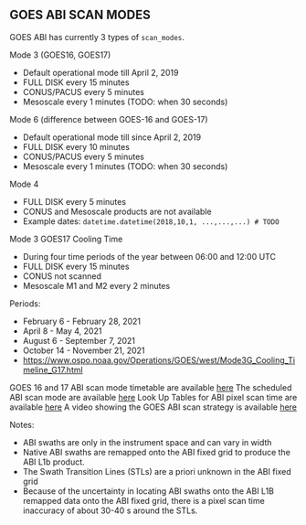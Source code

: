 ## GOES ABI SCAN MODES 

GOES ABI has currently 3 types of `scan_modes`.

Mode 3 (GOES16, GOES17)
- Default operational mode till April 2, 2019 
- FULL DISK every 15 minutes 
- CONUS/PACUS every 5 minutes
- Mesoscale every 1 minutes  (TODO: when 30 seconds)

Mode 6 (difference between GOES-16  and GOES-17)
- Default operational mode till since April 2, 2019 
- FULL DISK every 10 minutes 
- CONUS/PACUS every 5 minutes
- Mesoscale every 1 minutes  (TODO: when 30 seconds)

Mode 4 
- FULL DISK every 5 minutes
- CONUS and Mesoscale products are not available
- Example dates: `datetime.datetime(2018,10,1, ...,...,...) # TODO`  

Mode 3 GOES17 Cooling Time
- During four time periods of the year between 06:00 and 12:00 UTC
- FULL DISK every 15 minutes 
- CONUS not scanned 
- Mesoscale M1 and M2 every 2 minutes

Periods: 
- February 6 - February 28, 2021
- April 8 - May 4, 2021
- August 6 - September 7, 2021
- October 14 - November 21, 2021 
- https://www.ospo.noaa.gov/Operations/GOES/west/Mode3G_Cooling_Timeline_G17.html

GOES 16 and 17 ABI scan mode timetable are available [here](https://www.goes-r.gov/users/abiScanModeInfo.html)
The scheduled ABI scan mode are available [here](https://www.ospo.noaa.gov/Operations/GOES/schedules.html)
Look Up Tables for ABI pixel scan time are available [here](https://www.star.nesdis.noaa.gov/GOESCal/goes_tools.php)
A video showing the GOES ABI scan strategy is available [here](shttps://www.youtube.com/watch?v=qCAPwgQR13w&ab_channel=NOAASatellites)

Notes:
- ABI swaths are only in the instrument space and can vary in width
- Native ABI swaths are remapped onto the ABI fixed grid to produce the ABI L1b product. 
- The Swath Transition Lines (STLs) are a priori unknown in the ABI fixed grid
- Because of the uncertainty in locating ABI swaths onto the ABI L1B remapped data onto the ABI fixed grid, there is a pixel scan time inaccuracy of about 30-40 s around the STLs.


 
 

 